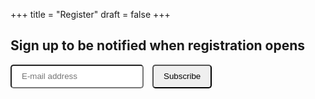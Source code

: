 +++
title = "Register"
draft = false
+++

## Sign up to be notified when registration opens

<form action="https://betterbytes.us19.list-manage.com/subscribe/post?u=be5c9652de3928003cb5e1d83&amp;id=8bf594d3ad&amp;f_id=00c7c2e1f0" method="post" id="mc-embedded-subscribe-form" name="mc-embedded-subscribe-form" class="validate" target="_self" novalidate="">
	<div><input type="email" placeholder="E-mail address" name="EMAIL" class="required email" id="mce-EMAIL" required="" value=""></div>
	<div><input type="submit" name="subscribe" id="mc-embedded-subscribe" class="button" value="Subscribe"></div>
    <div style="position: absolute; left: -5000px;" aria-hidden="true">
        /* real people should not fill this in and expect good things - do not remove this or risk form bot signups */
        <input type="text" name="b_be5c9652de3928003cb5e1d83_8bf594d3ad" tabindex="-1" value="">
    </div>
	<!--div><a href="http://eepurl.com/ji0SMA" title="Mailchimp - email marketing made easy and fun"><span style="display: inline-block; background-color: transparent; border-radius: 4px;"><img class="refferal_badge" src="https://digitalasset.intuit.com/render/content/dam/intuit/mc-fe/en_us/images/intuit-mc-rewards-text-dark.svg" alt="Intuit Mailchimp" style="width: 220px; height: 40px; display: flex; padding: 2px 0px; justify-content: center; align-items: center;"></span></a></div --!>
</form>

<style>
form {
  display: flex;
  flex-direction: row;
  width: fit-content;
  gap: 1em;
}

form input {
  padding: 0.6rem 1rem;
  border-radius: 5px;
}
</style>
